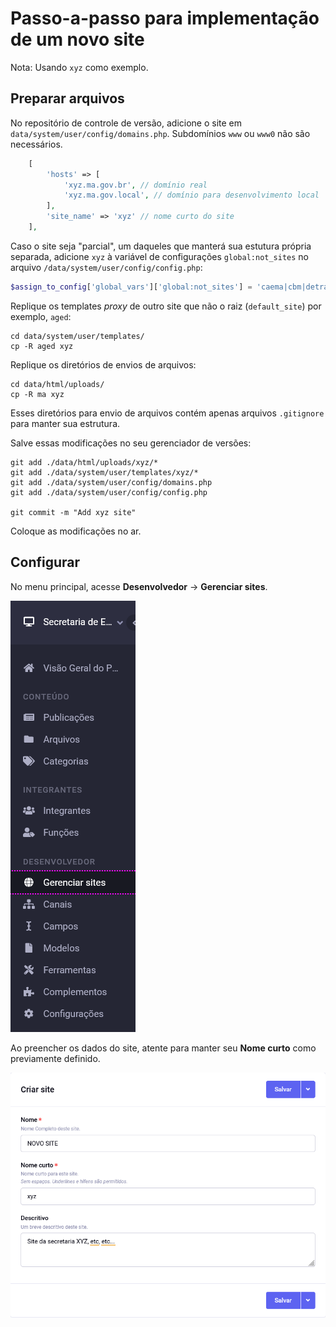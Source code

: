 # Passo-a-passo para implementação de um novo site

Nota: Usando `xyz` como exemplo.

## Preparar arquivos

No repositório de controle de versão, adicione o site em `data/system/user/config/domains.php`. Subdomínios `www` ou `www0` não são necessários.

```php
    [
        'hosts' => [
            'xyz.ma.gov.br', // domínio real
            'xyz.ma.gov.local', // domínio para desenvolvimento local
        ],
        'site_name' => 'xyz' // nome curto do site
    ],
```

 Caso o site seja "parcial", um daqueles que manterá sua estutura própria separada, adicione `xyz` à variável de configurações `global:not_sites` no arquivo `/data/system/user/config/config.php`:

```php
$assign_to_config['global_vars']['global:not_sites'] = 'caema|cbm|detran|diariooficial|fapema|imesc|iprev|jucema|pm|policiacivil|procon|saude|seati|sefaz|segep|ssp|xyz';
```

Replique os templates _proxy_ de outro site que não o raiz (`default_site`) por exemplo, `aged`:

```shell
cd data/system/user/templates/
cp -R aged xyz
```

Replique os diretórios de envios de arquivos:

```shell
cd data/html/uploads/
cp -R ma xyz
```

Esses diretórios para envio de arquivos contém apenas arquivos `.gitignore` para manter sua estrutura.

Salve essas modificações no seu gerenciador de versões:

```shell
git add ./data/html/uploads/xyz/*
git add ./data/system/user/templates/xyz/*
git add ./data/system/user/config/domains.php
git add ./data/system/user/config/config.php

git commit -m "Add xyz site"
```

Coloque as modificações no ar.

## Configurar

No menu principal, acesse **Desenvolvedor** -> **Gerenciar sites**.

![Menu -> Gerenciar sites](./images/sites/menu__gerenciar-sites.png)

Ao preencher os dados do site, atente para manter seu **Nome curto** como previamente definido.

![Gerenciar sites -> Novo site](./images/sites/gerenciar-sites__criacao.png)
